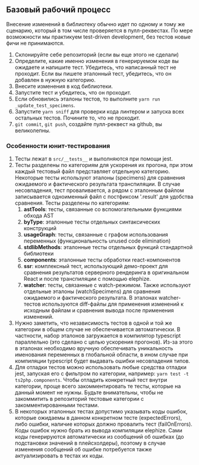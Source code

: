 ## Базовый рабочий процесс

Внесение изменений в библиотеку обычно идет по одному и тому же сценарию, который в том числе проверяется
в пулл-реквестах. По мере возможности мы практикуем test-driven development, без тестов новые фичи не принимаются.

1. Склонируйте себе репозиторий (если вы еще этого не сделали)
2. Определите, какие именно изменения в генерируемом коде вы ожидаете и напишите тест. Убедитесь, что написанный тест
   не проходит. Если вы пишете эталонный тест, убедитесь, что он добавлен в нужную категорию.
3. Внесите изменения в код библиотеки.
4. Запустите тест и убедитесь, что он проходит.
4. Если обновились эталоны тестов, то выполните `yarn run _update_test_specimens`.
5. Запустите `yarn sniff` для проверки кода линтером и запуска всех остальных тестов. Почините то, что не проходит.
6. `git commit`, `git push`, создайте пулл-реквест на github, вы великолепны.

### Особенности юнит-тестирования
1. Тесты лежат в `src/__tests__` и выполняются при помощи jest.
2. Тесты разделены по категориям для ускорения их прогона, при этом каждый тестовый файл представляет отдельную
   категорию. Некоторые тесты используют эталоны (specimens) для сравнения ожидаемого и фактического результата
   транспиляции. В случае несовпадения, тест проваливается, а рядом с эталонным файлом записывается одноименный
   файл с постфиксом '.result' для удобства сравнения. Тесты разделены по категориям:
    1. **astTools**: тесты, связанные со вспомогательными функциями обхода AST
    2. **byType**: эталонные тесты отдельных синтаксических конструкций
    3. **usageGraph**: тесты, связанные с графом использования переменных (функциональность unused code elimination)
    4. **stdlibMethods**: эталонные тесты отдельных функций стандартной библиотеки
    5. **components**: эталонные тесты обработки react-компонентов
    6. **ssr**: комплексный тест, использующий демо-проект для сравнения результатов серверного рендеринга в
       оригинальном React и после транспиляции с помощью elephize.
    7. **watcher**: тесты, связанные с watch-режимом. Также используют отдельные эталоны (watchSpecimens) для сравнения
       ожидаемого и фактического результата. В эталонах watcher-тестов используются diff-файлы для применения
       изменений к исходным файлам и сравнения вывода после применения изменений.
3. Нужно заметить, что независимость тестов в одной и той же категории в общем случае не обеспечивается автоматически.
   В частности, набор эталонов загружается в компилятор typescript параллельно (это сделано с целью ускорения прогонов).
   Из-за этого в эталонах необходимо вручную обеспечивать уникальность именования переменных в глобальной области,
   в ином случае при компиляции typescript будет выдавать ошибки несовпадения типов.
4. Для отладки тестов можно использовать любые средства отладки jest, запуская его с фильтром по категории, например:
   `yarn test -t ts2php.components`. Чтобы отладить конкретный тест внутри категории, проще всего закомментировать
   те тесты, которые на данный момент не нужны. Будьте внимательны, чтобы не закоммитить в репозиторий тестовые категории
   с закомментированными тестами.
5. В некоторых эталонных тестах допустимо указывать коды ошибок, которые ожидаемы в данном конкретном тесте (expectedErrors), либо
   ошибки, наличие которых должно провалить тест (failOnErrors). Коды ошибок нужно брать из вывода компиляции elephize.
   Сами коды генерируются автоматически из сообщений об ошибках (до подстановки значений в плейсхолдеры), поэтому
   в случае изменения сообщений об ошибке потребуется также актуализировать в тестах их коды.
